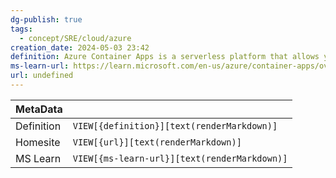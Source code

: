 ```yaml
---
dg-publish: true
tags:
  - concept/SRE/cloud/azure
creation_date: 2024-05-03 23:42
definition: Azure Container Apps is a serverless platform that allows you to maintain less infrastructure and save costs while running containerized applications.
ms-learn-url: https://learn.microsoft.com/en-us/azure/container-apps/overview
url: undefined
---
```

| MetaData   |                                              |
| ---------- | -------------------------------------------- |
| Definition | `VIEW[{definition}][text(renderMarkdown)]`   |
| Homesite   | `VIEW[{url}][text(renderMarkdown)]`          |
| MS Learn   | `VIEW[{ms-learn-url}][text(renderMarkdown)]` |
